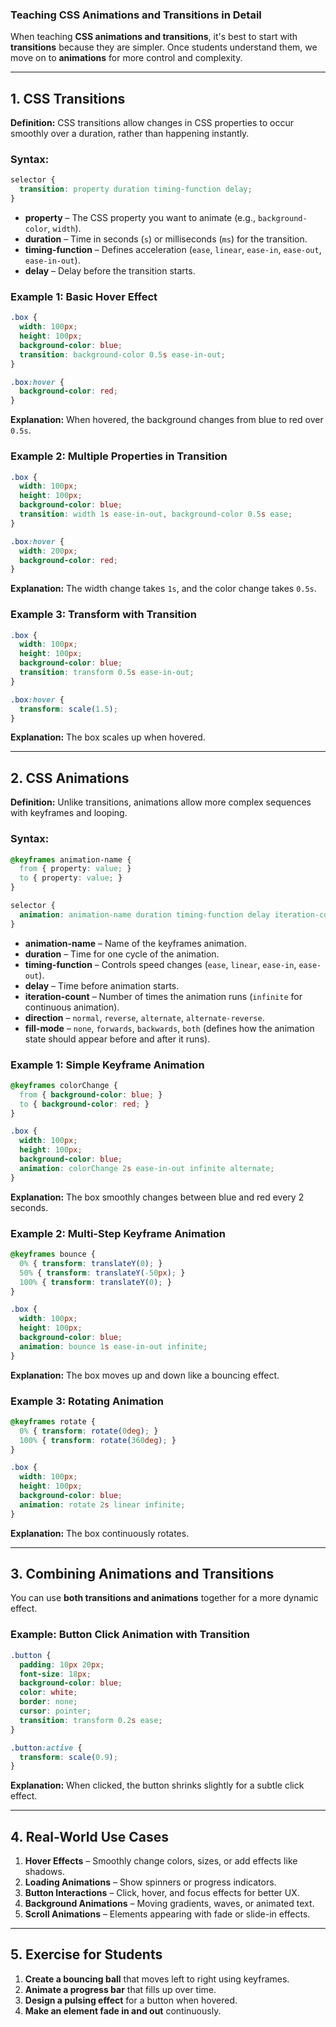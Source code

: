 ### Teaching CSS Animations and Transitions in Detail  

When teaching **CSS animations and transitions**, it's best to start with **transitions** because they are simpler. Once students understand them, we move on to **animations** for more control and complexity.  

---

## **1. CSS Transitions**  
**Definition:** CSS transitions allow changes in CSS properties to occur smoothly over a duration, rather than happening instantly.  

### **Syntax:**  
```css
selector {
  transition: property duration timing-function delay;
}
```
- **property** – The CSS property you want to animate (e.g., `background-color`, `width`).  
- **duration** – Time in seconds (`s`) or milliseconds (`ms`) for the transition.  
- **timing-function** – Defines acceleration (`ease`, `linear`, `ease-in`, `ease-out`, `ease-in-out`).  
- **delay** – Delay before the transition starts.  

### **Example 1: Basic Hover Effect**  
```css
.box {
  width: 100px;
  height: 100px;
  background-color: blue;
  transition: background-color 0.5s ease-in-out;
}

.box:hover {
  background-color: red;
}
```
**Explanation:** When hovered, the background changes from blue to red over `0.5s`.  

### **Example 2: Multiple Properties in Transition**  
```css
.box {
  width: 100px;
  height: 100px;
  background-color: blue;
  transition: width 1s ease-in-out, background-color 0.5s ease;
}

.box:hover {
  width: 200px;
  background-color: red;
}
```
**Explanation:** The width change takes `1s`, and the color change takes `0.5s`.  

### **Example 3: Transform with Transition**  
```css
.box {
  width: 100px;
  height: 100px;
  background-color: blue;
  transition: transform 0.5s ease-in-out;
}

.box:hover {
  transform: scale(1.5);
}
```
**Explanation:** The box scales up when hovered.  

---

## **2. CSS Animations**  
**Definition:** Unlike transitions, animations allow more complex sequences with keyframes and looping.  

### **Syntax:**  
```css
@keyframes animation-name {
  from { property: value; }
  to { property: value; }
}

selector {
  animation: animation-name duration timing-function delay iteration-count direction fill-mode;
}
```
- **animation-name** – Name of the keyframes animation.  
- **duration** – Time for one cycle of the animation.  
- **timing-function** – Controls speed changes (`ease`, `linear`, `ease-in`, `ease-out`).  
- **delay** – Time before animation starts.  
- **iteration-count** – Number of times the animation runs (`infinite` for continuous animation).  
- **direction** – `normal`, `reverse`, `alternate`, `alternate-reverse`.  
- **fill-mode** – `none`, `forwards`, `backwards`, `both` (defines how the animation state should appear before and after it runs).  

### **Example 1: Simple Keyframe Animation**  
```css
@keyframes colorChange {
  from { background-color: blue; }
  to { background-color: red; }
}

.box {
  width: 100px;
  height: 100px;
  background-color: blue;
  animation: colorChange 2s ease-in-out infinite alternate;
}
```
**Explanation:** The box smoothly changes between blue and red every 2 seconds.  

### **Example 2: Multi-Step Keyframe Animation**  
```css
@keyframes bounce {
  0% { transform: translateY(0); }
  50% { transform: translateY(-50px); }
  100% { transform: translateY(0); }
}

.box {
  width: 100px;
  height: 100px;
  background-color: blue;
  animation: bounce 1s ease-in-out infinite;
}
```
**Explanation:** The box moves up and down like a bouncing effect.  

### **Example 3: Rotating Animation**  
```css
@keyframes rotate {
  0% { transform: rotate(0deg); }
  100% { transform: rotate(360deg); }
}

.box {
  width: 100px;
  height: 100px;
  background-color: blue;
  animation: rotate 2s linear infinite;
}
```
**Explanation:** The box continuously rotates.  

---

## **3. Combining Animations and Transitions**  
You can use **both transitions and animations** together for a more dynamic effect.  

### **Example: Button Click Animation with Transition**  
```css
.button {
  padding: 10px 20px;
  font-size: 18px;
  background-color: blue;
  color: white;
  border: none;
  cursor: pointer;
  transition: transform 0.2s ease;
}

.button:active {
  transform: scale(0.9);
}
```
**Explanation:** When clicked, the button shrinks slightly for a subtle click effect.  

---

## **4. Real-World Use Cases**
1. **Hover Effects** – Smoothly change colors, sizes, or add effects like shadows.  
2. **Loading Animations** – Show spinners or progress indicators.  
3. **Button Interactions** – Click, hover, and focus effects for better UX.  
4. **Background Animations** – Moving gradients, waves, or animated text.  
5. **Scroll Animations** – Elements appearing with fade or slide-in effects.  

---

## **5. Exercise for Students**
1. **Create a bouncing ball** that moves left to right using keyframes.  
2. **Animate a progress bar** that fills up over time.  
3. **Design a pulsing effect** for a button when hovered.  
4. **Make an element fade in and out** continuously.  
